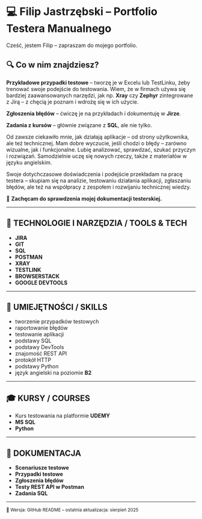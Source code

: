 # 💻 Filip Jastrzębski – Portfolio Testera Manualnego

Cześć, jestem Filip – zapraszam do mojego portfolio.

## 🔍 Co w nim znajdziesz?

**Przykładowe przypadki testowe** – tworzę je w Excelu lub TestLinku, żeby trenować swoje podejście do testowania. Wiem, że w firmach używa się bardziej zaawansowanych narzędzi, jak np. **Xray** czy **Zephyr** zintegrowane z Jirą – z chęcią je poznam i wdrożę się w ich użycie.

**Zgłoszenia błędów** – ćwiczę je na przykładach i dokumentuję w **Jirze**.

**Zadania z kursów** – głównie związane z **SQL**, ale nie tylko.

Od zawsze ciekawiło mnie, jak działają aplikacje – od strony użytkownika, ale też technicznej. Mam dobre wyczucie, jeśli chodzi o błędy – zarówno wizualne, jak i funkcjonalne. Lubię analizować, sprawdzać, szukać przyczyn i rozwiązań. Samodzielnie uczę się nowych rzeczy, także z materiałów w języku angielskim.

Swoje dotychczasowe doświadczenia i podejście przekładam na pracę testera – skupiam się na analizie, testowaniu działania aplikacji, zgłaszaniu błędów, ale też na współpracy z zespołem i rozwijaniu technicznej wiedzy.

📂 **Zachęcam do sprawdzenia mojej dokumentacji testerskiej.**

---

## 🧰 TECHNOLOGIE I NARZĘDZIA / TOOLS & TECH

- **JIRA**  
- **GIT**  
- **SQL**  
- **POSTMAN**  
- **XRAY**  
- **TESTLINK**  
- **BROWSERSTACK**  
- **GOOGLE DEVTOOLS**

---

## 🧠 UMIEJĘTNOŚCI / SKILLS

- tworzenie przypadków testowych  
- raportowanie błędów  
- testowanie aplikacji  
- podstawy SQL  
- podstawy DevTools  
- znajomość REST API  
- protokół HTTP  
- podstawy Python  
- język angielski na poziomie **B2**

---

## 🎓 KURSY / COURSES

- Kurs testowania na platformie **UDEMY**  
- **MS SQL**  
- **Python**

---

## 📄 DOKUMENTACJA

- **Scenariusze testowe**  
- **Przypadki testowe**  
- **Zgłoszenia błędów**  
- **Testy REST API w Postman**
- **Zadania SQL**

---

<sub>📌 Wersja: GitHub README – ostatnia aktualizacja: sierpień 2025</sub>


